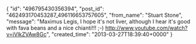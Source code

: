  {
   "id": "496795430356394",
   "post_id": "462493170453287_496116653757605",
   "from_name": "Stuart Stone",
   "message": "Maximus Legis, I hope it's not liver, although I hear it's good with fava beans and a nice chianti!!! ;-) http://www.youtube.com/watch?v=iVlkZVAw8Gc",
   "created_time": "2013-03-27T18:39:40+0000"
 }
